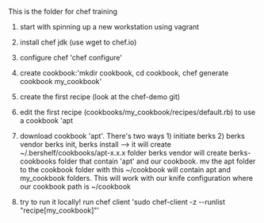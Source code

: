 This is the folder for chef training

1. start with spinning up a new workstation using vagrant

2. install chef jdk (use wget to chef.io)

3. configure chef 'chef configure'

4. create cookbook:'mkdir cookbook, cd cookbook, chef generate cookbook my_cookbook'

5. create the first recipe (look at the chef-demo git)

6. edit the first recipe (cookbooks/my_cookbook/recipes/default.rb) to use a cookbook 'apt

7. download cookbook 'apt'. There's two ways 1) initiate berks 2) berks vendor
   berks init, berks install --> it will create ~/.bershelf/cookbooks/apt-x.x.x folder
   berks vendor will create berks-cookbooks folder that contain 'apt' and our cookbook. mv the apt folder to the cookbook folder
   with this ~/cookbook will contain apt and my_cookbook folders. This will work with our knife configuration where our cookbook path
   is ~/cookbook
   
8. try to run it locally!
   run chef client 'sudo chef-client -z --runlist "recipe[my_cookbook]"'


